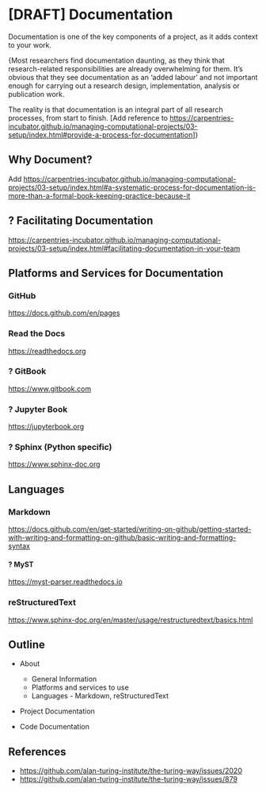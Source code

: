 # [DRAFT] Documentation

Documentation is one of the key components of a project, as it adds context to your work.

{Most researchers find documentation daunting, as they think that research-related responsibilities are already overwhelming for them. It’s obvious that they see documentation as an ‘added labour’ and not important enough for carrying out a research design, implementation, analysis or publication work.

The reality is that documentation is an integral part of all research processes, from start to finish. [Add reference to <https://carpentries-incubator.github.io/managing-computational-projects/03-setup/index.html#provide-a-process-for-documentation>]}

## Why Document?

Add <https://carpentries-incubator.github.io/managing-computational-projects/03-setup/index.html#a-systematic-process-for-documentation-is-more-than-a-formal-book-keeping-practice-because-it>

## ? Facilitating Documentation

<https://carpentries-incubator.github.io/managing-computational-projects/03-setup/index.html#facilitating-documentation-in-your-team>

## Platforms and Services for Documentation

### GitHub

<https://docs.github.com/en/pages>

### Read the Docs

<https://readthedocs.org>

### ? GitBook

<https://www.gitbook.com>

### ? Jupyter Book

<https://jupyterbook.org>

### ? Sphinx (Python specific)

<https://www.sphinx-doc.org>

## Languages

### Markdown

<https://docs.github.com/en/get-started/writing-on-github/getting-started-with-writing-and-formatting-on-github/basic-writing-and-formatting-syntax>

#### ? MyST

<https://myst-parser.readthedocs.io>

### reStructuredText

<https://www.sphinx-doc.org/en/master/usage/restructuredtext/basics.html>

## Outline

- About
  - General Information
  - Platforms and services to use
  - Languages - Markdown, reStructuredText
  
- Project Documentation

- Code Documentation

## References

- <https://github.com/alan-turing-institute/the-turing-way/issues/2020>
- <https://github.com/alan-turing-institute/the-turing-way/issues/879>
